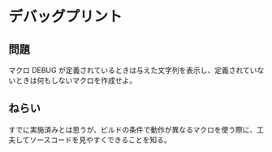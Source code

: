 # デバッグプリント

## 問題
マクロ DEBUG が定義されているときは与えた文字列を表示し、定義されていないときは何もしないマクロを作成せよ。

## ねらい
すでに実施済みとは思うが、ビルドの条件で動作が異なるマクロを使う際に、工夫してソースコードを見やすくできることを知る。

